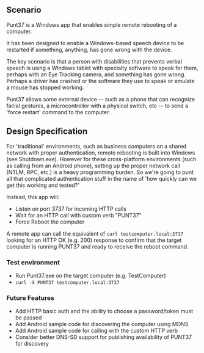 ## Scenario

Punt37 is a Windows app that enables simple remote rebooting of a computer.

It has been designed to enable a Windows-based speech device to be restarted if something, anything, has gone wrong with the device.

The key scenario is that a person with disabilities that prevents verbal speech is using a Windows tablet with specialty software to
speak for them, perhaps with an Eye Tracking camera, and something has gone wrong.  Perhaps a driver has crashed or the software they
use to speak or emulate a mouse has stopped working.

Punt37 allows some external device -- such as a phone that can recognize facial gestures, a microcontroller with a physical switch, etc --
to send a 'force restart' command to the computer.

## Design Specification

For 'traditional' environments, such as business computers on a shared network with proper authentication, remote rebooting is built into Windows (see Shutdown.exe).  However for these cross-platform environments (such as calling from an Android phone), setting up the proper network call (NTLM, RPC, etc.) is a heavy programming burden.  So we're going to punt all that complicated authentication stuff in the name of 'how quickly can we get this working and tested?'

Instead, this app will:

- Listen on port 3737 for incoming HTTP calls
- Wait for an HTTP call with custom verb "PUNT37"
- Force Reboot the computer

A remote app can call the equivalent of `curl testcomputer.local:3737` looking for an HTTP OK (e.g. 200) response to confirm that the target computer is running PUNT37 and ready to receive the reboot command.

### Test environment

- Run Punt37.exe on the target computer (e.g. TestComputer)
- `curl -X PUNT37 testcomputer.local:3737`

### Future Features

- Add HTTP basic auth and the ability to choose a password/token must be passed
- Add Android sample code for discovering the computer using MDNS
- Add Android sample code for calling with the custom HTTP verb
- Consider better DNS-SD support for publishing availability of PUNT37 for discovery
